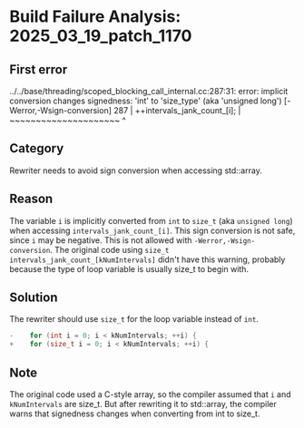 # Build Failure Analysis: 2025_03_19_patch_1170

## First error

../../base/threading/scoped_blocking_call_internal.cc:287:31: error: implicit conversion changes signedness: 'int' to 'size_type' (aka 'unsigned long') [-Werror,-Wsign-conversion]
  287 |       ++intervals_jank_count_[i];
      |         ~~~~~~~~~~~~~~~~~~~~~ ^

## Category
Rewriter needs to avoid sign conversion when accessing std::array.

## Reason
The variable `i` is implicitly converted from `int` to `size_t` (aka `unsigned long`) when accessing `intervals_jank_count_[i]`. This sign conversion is not safe, since `i` may be negative. This is not allowed with `-Werror,-Wsign-conversion`. The original code using `size_t intervals_jank_count_[kNumIntervals]` didn't have this warning, probably because the type of loop variable is usually size_t to begin with.

## Solution
The rewriter should use `size_t` for the loop variable instead of `int`.
```c++
-    for (int i = 0; i < kNumIntervals; ++i) {
+    for (size_t i = 0; i < kNumIntervals; ++i) {
```

## Note
The original code used a C-style array, so the compiler assumed that `i` and `kNumIntervals` are size_t. But after rewriting it to std::array, the compiler warns that signedness changes when converting from int to size_t.